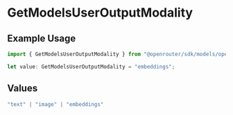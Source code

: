 # GetModelsUserOutputModality

## Example Usage

```typescript
import { GetModelsUserOutputModality } from "@openrouter/sdk/models/operations";

let value: GetModelsUserOutputModality = "embeddings";
```

## Values

```typescript
"text" | "image" | "embeddings"
```